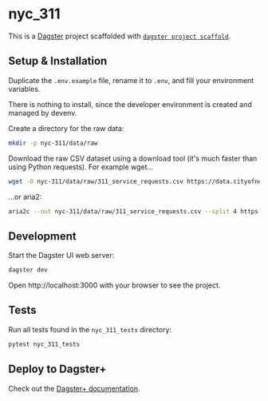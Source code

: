 # nyc_311

This is a [Dagster](https://dagster.io/) project scaffolded with [`dagster project scaffold`](https://docs.dagster.io/getting-started/create-new-project).

## Setup & Installation

Duplicate the `.env.example` file, rename it to `.env`, and fill your environment variables.

There is nothing to install, since the developer environment is created and managed by devenv.

Create a directory for the raw data:

```sh
mkdir -p nyc-311/data/raw
```

Download the raw CSV dataset using a download tool (it's much faster than using Python requests). For example wget...

```sh
wget -O nyc-311/data/raw/311_service_requests.csv https://data.cityofnewyork.us/api/views/erm2-nwe9/rows.csv?accessType=DOWNLOAD
```

...or aria2:

```sh
aria2c --out nyc-311/data/raw/311_service_requests.csv --split 4 https://data.cityofnewyork.us/api/views/erm2-nwe9/rows.csv?accessType=DOWNLOAD
```

## Development

Start the Dagster UI web server:

```bash
dagster dev
```

Open http://localhost:3000 with your browser to see the project.

## Tests

Run all tests found in the `nyc_311_tests` directory:

```sh
pytest nyc_311_tests
```

## Deploy to Dagster+

Check out the [Dagster+ documentation](https://docs.dagster.io/dagster-plus).
